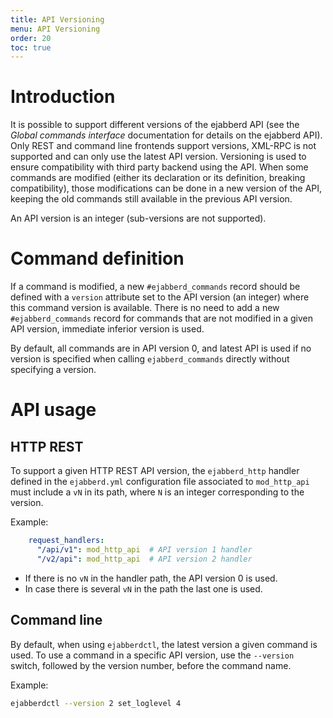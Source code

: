 ```yaml
---
title: API Versioning
menu: API Versioning
order: 20
toc: true
---
```


# Introduction

It is possible to support different versions of the ejabberd API (see
the *Global commands interface* documentation for details on the
ejabberd API).  Only REST and command line frontends support versions,
XML-RPC is not supported and can only use the latest API
version. Versioning is used to ensure compatibility with third party
backend using the API. When some commands are modified (either its
declaration or its definition, breaking compatibility), those
modifications can be done in a new version of the API, keeping the old
commands still available in the previous API version.

An API version is an integer (sub-versions are not supported).

# Command definition

If a command is modified, a new `#ejabberd_commands` record should be
defined with a `version` attribute set to the API version (an integer)
where this command version is available. There is no need to
add a new `#ejabberd_commands` record for commands that are not modified
in a given API version, immediate inferior version is used.

By default, all commands are in API version 0, and latest API is used
if no version is specified when calling `ejabberd_commands` directly
without specifying a version.

# API usage

## HTTP REST

To support a given HTTP REST API version, the `ejabberd_http` handler
defined in the `ejabberd.yml` configuration file associated to
`mod_http_api` must include a `vN` in its path, where `N` is an
integer corresponding to the version.

Example:

``` yaml
    request_handlers:
      "/api/v1": mod_http_api  # API version 1 handler
      "/v2/api": mod_http_api  # API version 2 handler
```
	  
- If there is no `vN` in the handler path, the API version 0 is used.
- In case there is several `vN` in the path the last one is used.

## Command line

By default, when using `ejabberdctl`, the latest version a given
command is used.  To use a command in a specific API version, use the
`--version` switch, followed by the version number, before the command
name.

Example:

``` bash
ejabberdctl --version 2 set_loglevel 4
```
